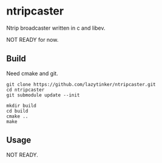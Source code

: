 # ntripcaster
Ntrip broadcaster written in c and libev.

NOT READY for now.

## Build
Need cmake and git.

```shell
git clone https://github.com/lazytinker/ntripcaster.git
cd ntripcaster
git submodule update --init

mkdir build
cd build
cmake ..
make
```

## Usage

NOT READY.

